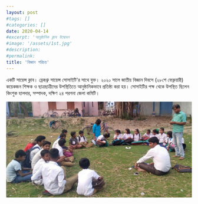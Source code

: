 ```yaml
---
layout: post
#tags: []
#categories: []
date: 2020-04-14
#excerpt: 'আনুষ্ঠানিক ক্লাব উদ্বোধন
#image: '/assets/1st.jpg'
#description:
#permalink:
title: 'বিজ্ঞান পরিচয়'
---
```



একটি সায়েন্স ক্লাব। ব্রেকথ্রু সায়েন্স সোসাইটি'র সাথে যুক্ত। ২০২০ সালে জাতীয় বিজ্ঞান দিবসে (২৮শে ফেব্রুয়ারী) কয়েকজন শিক্ষক ও ছাত্রছাত্রীদের উপস্থিতিতে আনুষ্ঠানিকভাবে প্রতিষ্ঠা করা হয়। সোসাইটির পক্ষ থেকে উপস্থিত ছিলেন কিংশুক হালদার, সম্পাদক, দক্ষিণ ২৪ পরগনা জেলা কমিটি।

![inauguration](/assets/1st.jpg)